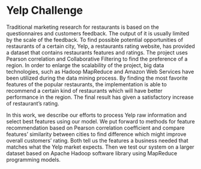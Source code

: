 # Yelp Challenge

Traditional marketing research for restaurants is based on the questionnaires and customers feedback. The output of it is usually limited by the scale of the feedback. To find possible potential opportunities of restaurants of a certain city, Yelp, a restaurants rating website, has provided a dataset that contains restaurants features and ratings. The project uses Pearson correlation and Collaborative Filtering to find the preference of a region. In order to enlarge the scalability of the project, big data technologies, such as Hadoop MapReduce and Amazon Web Services have been utilized during the data mining process. By finding the most favorite features of the popular restaurants, the implementation is able to recommend a certain kind of restaurants which will have better performance in the region. The final result has given a satisfactory increase of restaurant’s rating.

In this work, we describe our efforts to process Yelp raw information and select best features using our model. We put forward to methods for feature recommendation based on Pearson correlation coefficient and compare features’ similarity between cities to find difference which might improve overall customers’ rating. Both tell us the features a business needed that matches what the Yelp market expects. Then we test our system on a larger dataset based on Apache Hadoop software library using MapReduce programming models.
